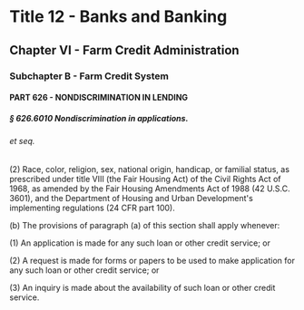 
# Title 12 - Banks and Banking
## Chapter VI - Farm Credit Administration
### Subchapter B - Farm Credit System
#### PART 626 - NONDISCRIMINATION IN LENDING
##### § 626.6010 Nondiscrimination in applications.
###### et seq.

(2) Race, color, religion, sex, national origin, handicap, or familial status, as prescribed under title VIII (the Fair Housing Act) of the Civil Rights Act of 1968, as amended by the Fair Housing Amendments Act of 1988 (42 U.S.C. 3601), and the Department of Housing and Urban Development's implementing regulations (24 CFR part 100).

(b) The provisions of paragraph (a) of this section shall apply whenever:

(1) An application is made for any such loan or other credit service; or

(2) A request is made for forms or papers to be used to make application for any such loan or other credit service; or

(3) An inquiry is made about the availability of such loan or other credit service.
